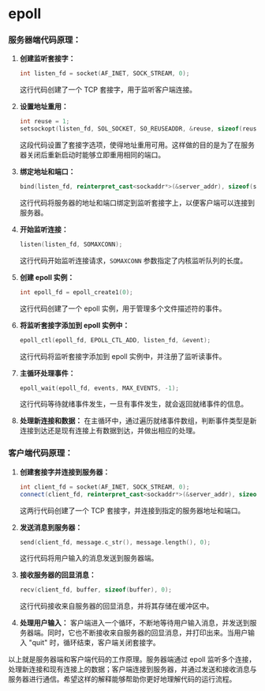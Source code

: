 # epoll

### 服务器端代码原理：

1. **创建监听套接字：**
   
   ```cpp
   int listen_fd = socket(AF_INET, SOCK_STREAM, 0);
   ```
   这行代码创建了一个 TCP 套接字，用于监听客户端连接。
   
2. **设置地址重用：**
   ```cpp
   int reuse = 1;
   setsockopt(listen_fd, SOL_SOCKET, SO_REUSEADDR, &reuse, sizeof(reuse));
   ```
   这段代码设置了套接字选项，使得地址重用可用。这样做的目的是为了在服务器关闭后重新启动时能够立即重用相同的端口。

3. **绑定地址和端口：**
   ```cpp
   bind(listen_fd, reinterpret_cast<sockaddr*>(&server_addr), sizeof(server_addr));
   ```
   这行代码将服务器的地址和端口绑定到监听套接字上，以便客户端可以连接到服务器。

4. **开始监听连接：**
   ```cpp
   listen(listen_fd, SOMAXCONN);
   ```
   这行代码开始监听连接请求，`SOMAXCONN` 参数指定了内核监听队列的长度。

5. **创建 epoll 实例：**
   ```cpp
   int epoll_fd = epoll_create1(0);
   ```
   这行代码创建了一个 epoll 实例，用于管理多个文件描述符的事件。

6. **将监听套接字添加到 epoll 实例中：**
   ```cpp
   epoll_ctl(epoll_fd, EPOLL_CTL_ADD, listen_fd, &event);
   ```
   这行代码将监听套接字添加到 epoll 实例中，并注册了监听读事件。

7. **主循环处理事件：**
   ```cpp
   epoll_wait(epoll_fd, events, MAX_EVENTS, -1);
   ```
   这行代码等待就绪事件发生，一旦有事件发生，就会返回就绪事件的信息。

8. **处理新连接和数据：**
   在主循环中，通过遍历就绪事件数组，判断事件类型是新连接到达还是现有连接上有数据到达，并做出相应的处理。

### 客户端代码原理：

1. **创建套接字并连接到服务器：**
   ```cpp
   int client_fd = socket(AF_INET, SOCK_STREAM, 0);
   connect(client_fd, reinterpret_cast<sockaddr*>(&server_addr), sizeof(server_addr));
   ```
   这两行代码创建了一个 TCP 套接字，并连接到指定的服务器地址和端口。

2. **发送消息到服务器：**
   ```cpp
   send(client_fd, message.c_str(), message.length(), 0);
   ```
   这行代码将用户输入的消息发送到服务器端。

3. **接收服务器的回显消息：**
   ```cpp
   recv(client_fd, buffer, sizeof(buffer), 0);
   ```
   这行代码接收来自服务器的回显消息，并将其存储在缓冲区中。

4. **处理用户输入：**
   客户端进入一个循环，不断地等待用户输入消息，并发送到服务器端。同时，它也不断接收来自服务器的回显消息，并打印出来。当用户输入 "quit" 时，循环结束，客户端关闭套接字。

以上就是服务器端和客户端代码的工作原理。服务器端通过 epoll 监听多个连接，处理新连接和现有连接上的数据；客户端连接到服务器，并通过发送和接收消息与服务器进行通信。希望这样的解释能够帮助你更好地理解代码的运行流程。
